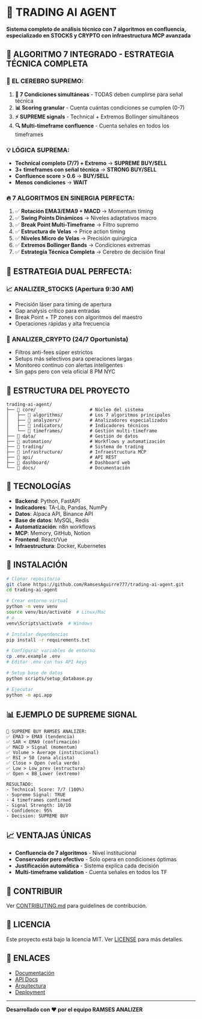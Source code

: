 # 🔮 TRADING AI AGENT

**Sistema completo de análisis técnico con 7 algoritmos en confluencia, especializado en STOCKS y CRYPTO con infraestructura MCP avanzada**

## 🚀 **ALGORITMO 7 INTEGRADO - ESTRATEGIA TÉCNICA COMPLETA**

### 🧠 **EL CEREBRO SUPREMO:**

1. **🎯 7 Condiciones simultáneas** - TODAS deben cumplirse para señal técnica
2. **📊 Scoring granular** - Cuenta cuántas condiciones se cumplen (0-7)
3. **⚡ SUPREME signals** - Technical + Extremos Bollinger simultáneos
4. **🔍 Multi-timeframe confluence** - Cuenta señales en todos los timeframes

### 💡 **LÓGICA SUPREMA:**

- **Technical completo (7/7) + Extremo** → **SUPREME BUY/SELL**
- **3+ timeframes con señal técnica** → **STRONG BUY/SELL**
- **Confluence score > 0.6** → **BUY/SELL**
- **Menos condiciones** → **WAIT**

### 🔥 **7 ALGORITMOS EN SINERGIA PERFECTA:**

1. ✅ **Rotación EMA3/EMA9 + MACD** → Momentum timing
2. ✅ **Swing Points Dinámicos** → Niveles adaptativos macro
3. ✅ **Break Point Multi-Timeframe** → Filtro supremo
4. ✅ **Estructura de Velas** → Price action timing
5. ✅ **Niveles Micro de Velas** → Precisión quirúrgica
6. ✅ **Extremos Bollinger Bands** → Condiciones extremas
7. ✅ **Estrategia Técnica Completa** → Cerebro de decisión final

## 🎯 **ESTRATEGIA DUAL PERFECTA:**

### 📈 **ANALIZER_STOCKS (Apertura 9:30 AM)**
- Precisión láser para timing de apertura
- Gap analysis crítico para entradas
- Break Point + TP zones con algoritmos del maestro
- Operaciones rápidas y alta frecuencia

### 💎 **ANALIZER_CRYPTO (24/7 Oportunista)**
- Filtros anti-fees súper estrictos
- Setups más selectivos para operaciones largas
- Monitoreo continuo con alertas inteligentes
- Sin gaps pero con vela oficial 8 PM NYC

## 📁 **ESTRUCTURA DEL PROYECTO**

```
trading-ai-agent/
├── 📁 core/                    # Núcleo del sistema
│   ├── 📁 algorithms/          # Los 7 algoritmos principales
│   ├── 📁 analyzers/           # Analizadores especializados
│   ├── 📁 indicators/          # Indicadores técnicos
│   └── 📁 timeframes/          # Gestión multi-timeframe
├── 📁 data/                    # Gestión de datos
├── 📁 automation/              # Workflows y automatización
├── 📁 trading/                 # Sistema de trading
├── 📁 infrastructure/          # Infraestructura MCP
├── 📁 api/                     # API REST
├── 📁 dashboard/               # Dashboard web
└── 📁 docs/                    # Documentación
```

## 🔧 **TECNOLOGÍAS**

- **Backend**: Python, FastAPI
- **Indicadores**: TA-Lib, Pandas, NumPy
- **Datos**: Alpaca API, Binance API
- **Base de datos**: MySQL, Redis
- **Automatización**: n8n workflows
- **MCP**: Memory, GitHub, Notion
- **Frontend**: React/Vue
- **Infraestructura**: Docker, Kubernetes

## 🚀 **INSTALACIÓN**

```bash
# Clonar repositorio
git clone https://github.com/RamsesAguirre777/trading-ai-agent.git
cd trading-ai-agent

# Crear entorno virtual
python -m venv venv
source venv/bin/activate  # Linux/Mac
# o
venv\Scripts\activate  # Windows

# Instalar dependencias
pip install -r requirements.txt

# Configurar variables de entorno
cp .env.example .env
# Editar .env con tus API keys

# Setup base de datos
python scripts/setup_database.py

# Ejecutar
python -m api.app
```

## 📊 **EJEMPLO DE SUPREME SIGNAL**

```
🚀 SUPREME BUY RAMSES ANALIZER:
✅ EMA3 > EMA9 (tendencia)
✅ SAR < EMA9 (confirmación)  
✅ MACD > Signal (momentum)
✅ Volume > Average (institucional)
✅ RSI > 50 (zona alcista)
✅ Close > Open (vela verde)
✅ Low > Low_prev (estructura)
✅ Open < BB_Lower (extremo)

RESULTADO:
- Technical Score: 7/7 (100%)
- Supreme Signal: TRUE
- 4 timeframes confirmed
- Signal Strength: 10/10
- Confidence: 95%
- Decision: SUPREME BUY
```

## 📈 **VENTAJAS ÚNICAS**

- **Confluencia de 7 algoritmos** - Nivel institucional
- **Conservador pero efectivo** - Solo opera en condiciones óptimas
- **Justificación automática** - Sistema explica cada decisión
- **Multi-timeframe validation** - Cuenta señales en todos los TF

## 🤝 **CONTRIBUIR**

Ver [CONTRIBUTING.md](docs/CONTRIBUTING.md) para guidelines de contribución.

## 📝 **LICENCIA**

Este proyecto está bajo la licencia MIT. Ver [LICENSE](LICENSE) para más detalles.

## 🔗 **ENLACES**

- [Documentación](docs/)
- [API Docs](docs/api/)
- [Arquitectura](docs/ARCHITECTURE.md)
- [Deployment](docs/DEPLOYMENT.md)

---

**Desarrollado con ❤️ por el equipo RAMSES ANALIZER**
